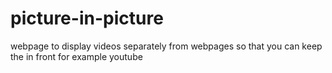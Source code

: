 # picture-in-picture
webpage to display videos separately from webpages so that you can keep the in front for example youtube 
